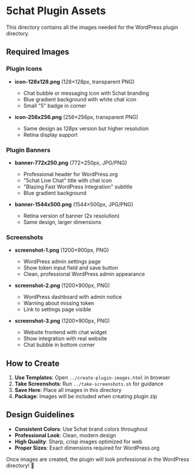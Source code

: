 # 5chat Plugin Assets

This directory contains all the images needed for the WordPress plugin directory.

## Required Images

### Plugin Icons
- **icon-128x128.png** (128×128px, transparent PNG)
  - Chat bubble or messaging icon with 5chat branding
  - Blue gradient background with white chat icon
  - Small "5" badge in corner

- **icon-256x256.png** (256×256px, transparent PNG)
  - Same design as 128px version but higher resolution
  - Retina display support

### Plugin Banners  
- **banner-772x250.png** (772×250px, JPG/PNG)
  - Professional header for WordPress.org
  - "5chat Live Chat" title with chat icon
  - "Blazing Fast WordPress Integration" subtitle
  - Blue gradient background

- **banner-1544x500.png** (1544×500px, JPG/PNG)
  - Retina version of banner (2x resolution)
  - Same design, larger dimensions

### Screenshots
- **screenshot-1.png** (1200×900px, PNG)
  - WordPress admin settings page
  - Show token input field and save button
  - Clean, professional WordPress admin appearance

- **screenshot-2.png** (1200×900px, PNG)
  - WordPress dashboard with admin notice
  - Warning about missing token
  - Link to settings page visible

- **screenshot-3.png** (1200×900px, PNG)
  - Website frontend with chat widget
  - Show integration with real website
  - Chat bubble in bottom corner

## How to Create

1. **Use Templates**: Open `../create-plugin-images.html` in browser
2. **Take Screenshots**: Run `../take-screenshots.sh` for guidance
3. **Save Here**: Place all images in this directory
4. **Package**: Images will be included when creating plugin zip

## Design Guidelines

- **Consistent Colors**: Use 5chat brand colors throughout
- **Professional Look**: Clean, modern design
- **High Quality**: Sharp, crisp images optimized for web
- **Proper Sizes**: Exact dimensions required for WordPress.org

Once images are created, the plugin will look professional in the WordPress directory! 🎨 